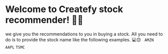# Welcome to Createfy stock recommender! 🚀🤖

we give you the recommendations to you in buying a stock. All you  need to do is to provide the stock name like the following examples.
💻😊
``` AMZN```
``` AAPL```
```TSMC```
